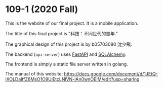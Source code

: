 # 109-1 (2020 Fall)

This is the website of our final project. It is a mobile application.

The title of this final project is "科技：不同世代的童年."

The graphical design of this project is by b05703080 沈少飛.

The backend (`api-server`) uses [FastAPI](https://fastapi.tiangolo.com/) and [SQLAlchemy](https://www.sqlalchemy.org/).

The frontend is simply a static file server written in golang.

The manual of this website: https://docs.google.com/document/d/1JEtQ-iXOLDalffZ6MsO1O9UiEtcLNlVN-iAn0wnOEIM/edit?usp=sharing
